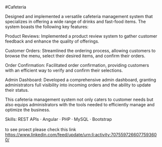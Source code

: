 #Cafeteria

Designed and implemented a versatile cafeteria management system that specializes in offering a wide range of drinks and fast-food items. The system boasts the following key features:

Product Reviews: Implemented a product review system to gather customer feedback and enhance the quality of offerings.

Customer Orders: Streamlined the ordering process, allowing customers to browse the menu, select their desired items, and confirm their orders.

Order Confirmation: Facilitated order confirmation, providing customers with an efficient way to verify and confirm their selections.

Admin Dashboard: Developed a comprehensive admin dashboard, granting administrators full visibility into incoming orders and the ability to update their status.

This cafeteria management system not only caters to customer needs but also equips administrators with the tools needed to efficiently manage and optimize the business.


Skills: REST APIs · Angular · PHP · MySQL · Bootstrap</br>
</br>
to see proect please check this link https://www.linkedin.com/feed/update/urn:li:activity:7075597266077593600/
